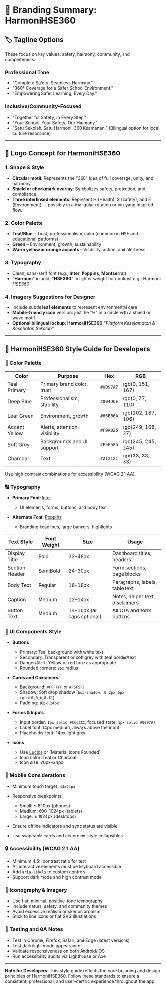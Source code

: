 # 🎯 Branding Summary: HarmoniHSE360

## 🏷️ Tagline Options

These focus on key values: safety, harmony, community, and completeness.

### Professional Tone

* "Complete Safety. Seamless Harmony."
* "360° Coverage for a Safer School Environment."
* "Empowering Safer Learning, Every Day."

### Inclusive/Community-Focused

* "Together for Safety, In Every Step."
* "Your School. Your Safety. Our Harmony."
* "Satu Sekolah. Satu Harmoni. 360 Keamanan." (Bilingual option for local culture resonance)

---

## 🎨 Logo Concept for HarmoniHSE360

### 1. Shape & Style

* **Circular motif**: Represents the "360" idea of full coverage, unity, and harmony.
* **Shield or checkmark overlay**: Symbolizes safety, protection, and compliance.
* **Three interlinked elements**: Represent H (Health), S (Safety), and E (Environment) — possibly in a triangular rotation or yin-yang inspired flow.

### 2. Color Palette

* **Teal/Blue** – Trust, professionalism, calm (common in HSE and educational platforms)
* **Green** – Environment, growth, sustainability
* **Warm yellow or orange accents** – Visibility, action, and alertness

### 3. Typography

* Clean, sans-serif font (e.g., **Inter**, **Poppins**, **Montserrat**)
* "**Harmoni**" in bold, "**HSE360**" in lighter weight for contrast
  *e.g.*: Harmoni *HSE360*

### 4. Imagery Suggestions for Designer

* Include subtle **leaf elements** to represent environmental care
* **Mobile-friendly icon** version: just the "H" in a circle with a shield or wave motif
* **Optional bilingual lockup**:
  **HarmoniHSE360**
  *"Platform Keselamatan & Kesehatan Sekolah"*

---

## 🧭 HarmoniHSE360 Style Guide for Developers

### 🎨 Color Palette

| Color         | Purpose                       | Hex       | RGB                |
| ------------- | ----------------------------- | --------- | ------------------ |
| Teal Primary  | Primary brand color, trust    | `#0097A7` | rgb(0, 151, 167)   |
| Deep Blue     | Professionalism, stability    | `#004D6E` | rgb(0, 77, 110)    |
| Leaf Green    | Environment, growth           | `#66BB6A` | rgb(102, 187, 106) |
| Accent Yellow | Alerts, attention, visibility | `#F9A825` | rgb(249, 168, 37)  |
| Soft Grey     | Backgrounds and UI support    | `#F5F5F5` | rgb(245, 245, 245) |
| Charcoal      | Text                          | `#212121` | rgb(33, 33, 33)    |

Use high contrast combinations for accessibility (WCAG 2.1 AA).

### 🔠 Typography

* **Primary Font**: [Inter](https://fonts.google.com/specimen/Inter)

  * UI elements, forms, buttons, and body text
* **Alternate Font**: [Poppins](https://fonts.google.com/specimen/Poppins)

  * Branding headlines, large banners, highlights

| Text Style     | Font Weight | Size                        | Usage                           |
| -------------- | ----------- | --------------------------- | ------------------------------- |
| Display Title  | Bold        | 32–48px                     | Dashboard titles, headers       |
| Section Header | SemiBold    | 24–30px                     | Form sections, page blocks      |
| Body Text      | Regular     | 16–18px                     | Paragraphs, labels, table text  |
| Caption        | Medium      | 12–14px                     | Notes, helper text, disclaimers |
| Button Text    | Medium      | 14–16px (all caps optional) | All CTA and form buttons        |

### 🧩 UI Components Style

* **Buttons**

  * Primary: Teal background with white text
  * Secondary: Transparent or soft grey with teal border/text
  * Danger/Alert: Yellow or red tone as appropriate
  * Rounded corners: `8px` radius

* **Cards and Containers**

  * Background: `#FFFFFF` or `#F5F5F5`
  * Shadow: Soft drop shadow (`box-shadow: 0 2px 6px rgba(0,0,0,0.1)`)
  * Padding: `16px`–`24px`

* **Forms & Inputs**

  * Input border: `1px solid #CCCCCC`, focused state: `1px solid #0097A7`
  * Label font: 14px medium, always above the input
  * Placeholder font: 14px light grey

* **Icons**

  * Use [Lucide](https://lucide.dev/) or \[Material Icons Rounded]
  * Icon color: Teal or Charcoal
  * Icon size: 20px–24px

### 📱 Mobile Considerations

* Minimum touch target: `44x44px`
* Responsive breakpoints:

  * Small: ≤ 600px (phones)
  * Medium: 600–1024px (tablets)
  * Large: ≥ 1024px (desktops)
* Ensure offline indicators and sync status are visible
* Use swipeable cards and accordion-style collapsibles

### 🔒 Accessibility (WCAG 2.1 AA)

* Minimum 4.5:1 contrast ratio for text
* All interactive elements must be keyboard accessible
* Add `aria-labels` to custom controls
* Support dark mode and high contrast mode

### 🔗 Iconography & Imagery

* Use flat, minimal, positive-tone iconography
* Include nature, safety, and community themes
* Avoid excessive realism or skeuomorphism
* Stick to line icons or flat SVG illustrations

### 🧪 Testing and QA Notes

* Test in Chrome, Firefox, Safari, and Edge (latest versions)
* Test dark/light mode appearance
* Validate responsiveness on both Android/iOS
* Run accessibility audits via Lighthouse or Axe

---

**Note for Developers**: This style guide reflects the core branding and design principles of HarmoniHSE360. Follow these standards to ensure a consistent, professional, and user-centric experience throughout the app.
